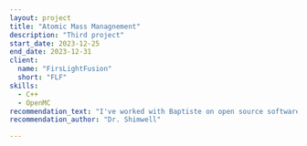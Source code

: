 ```yaml
---
layout: project
title: "Atomic Mass Managnement"
description: "Third project"
start_date: 2023-12-25
end_date: 2023-12-31
client: 
  name: "FirsLightFusion"
  short: "FLF"
skills:
  - C++
  - OpenMC
recommendation_text: "I've worked with Baptiste on open source software projects including DAGMC and OpenMC. I also benefited from being able to contract Baptiste for specific additions to OpenMC which has been very useful. During the contracts he has keep me informed of progress delivered, been attentive to the specific request and delivered as expected. It was very convenient hiring Baptiste through GitHub sponsors which allows for flexible hourly rates. This has been great as it allows us to adapt the task while carrying out the work if new aspects of the task are discovered. I much prefer this to a traditional contract where fixed deliverables are established ahead of time with little knowledge of the project."
recommendation_author: "Dr. Shimwell"

---
```



